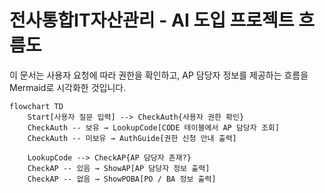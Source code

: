 # 전사통합IT자산관리 - AI 도입 프로젝트 흐름도

이 문서는 사용자 요청에 따라 권한을 확인하고, AP 담당자 정보를 제공하는 흐름을 Mermaid로 시각화한 것입니다.

```mermaid
flowchart TD
    Start[사용자 질문 입력] --> CheckAuth{사용자 권한 확인}
    CheckAuth -- 보유 → LookupCode[CODE 테이블에서 AP 담당자 조회]
    CheckAuth -- 미보유 → AuthGuide[권한 신청 안내 출력]

    LookupCode --> CheckAP{AP 담당자 존재?}
    CheckAP -- 있음 → ShowAP[AP 담당자 정보 출력]
    CheckAP -- 없음 → ShowPOBA[PO / BA 정보 출력]
```
